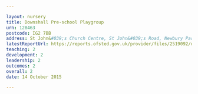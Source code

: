 ```yaml
---

layout: nursery
title: Downshall Pre-school Playgroup
urn: 128463
postcode: IG2 7BB
address: St John&#039;s Church Centre, St John&#039;s Road, Newbury Park, Ilford, Essex, IG2 7BB
latestReportUrl: https://reports.ofsted.gov.uk/provider/files/2519092/urn/128463.pdf
teaching: 2
development: 2
leadership: 2
outcomes: 2
overall: 2
date: 14 October 2015

---
```

